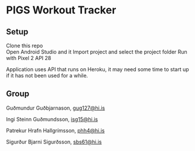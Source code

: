 # PIGS Workout Tracker

## Setup
Clone this repo  
Open Android Studio and it Import project and select the project folder 
Run with Pixel 2 API 28
 
Application uses API that runs on Heroku, it may need some
time to start up if it has not been used for a while.

## Group
Guðmundur Guðbjarnason, gug127@hi.is
 
Ingi Steinn Guðmundsson, isg15@hi.is
 
Patrekur Hrafn Hallgrímsson, phh4@hi.is
 
Sigurður Bjarni Sigurðsson, sbs61@hi.is
